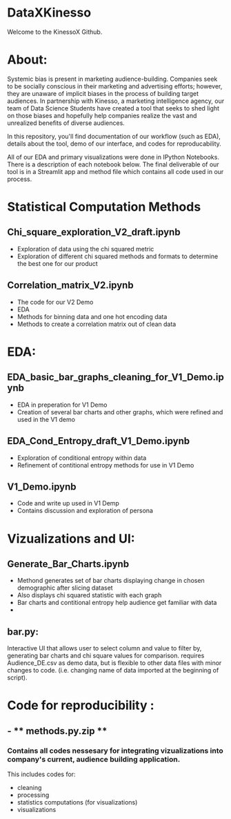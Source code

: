 # DataXKinesso

Welcome to the KinessoX Github. 

# About: 
Systemic bias is present in marketing audience-building. Companies seek to be socially conscious in their marketing and advertising efforts; however, they are unaware of implicit biases in the process of building target audiences. In partnership with Kinesso, a marketing intelligence agency, our team of Data Science Students have created a tool that seeks to shed light on those biases and hopefully help companies realize the vast and unrealized benefits of diverse audiences. 

In this repository, you'll find documentation of our workflow (such as EDA), details about the tool, demo of our interface, and codes for reproducability. 

All of our EDA and primary visualizations were done in IPython Notebooks. There is a description of each notebook below. The final deliverable of our tool is in a Streamlit app and method file which contains all code used in our process. 

# Statistical Computation Methods
## Chi_square_exploration_V2_draft.ipynb
- Exploration of data using the chi squared metric
- Exploration of different chi squared methods and formats to determine the best one for our product


## Correlation_matrix_V2.ipynb
- The code for our V2 Demo
- EDA
- Methods for binning data and one hot encoding data
- Methods to create a correlation matrix out of clean data

#  EDA: 
## EDA_basic_bar_graphs_cleaning_for_V1_Demo.ipynb
- EDA in preperation for V1 Demo
- Creation of several bar charts and other graphs, which were refined and used in the V1 demo

## EDA_Cond_Entropy_draft_V1_Demo.ipynb

- Exploration of conditional entropy within data
- Refinement of contitional entropy methods for use in V1 Demo
## V1_Demo.ipynb

- Code and write up used in V1 Demp
- Contains discussion and exploration of persona

# Vizualizations and UI: 

## Generate_Bar_Charts.ipynb

- Methond generates set of bar charts displaying change in chosen demographic after slicing dataset
- Also displays chi squared statistic with each graph
- Bar charts and contitional entropy help audience get familiar with data
-
## bar.py:
Interactive UI that allows user to select column and value to filter by, generating bar charts and chi square values 
for comparison. requires Audience_DE.csv as demo data, but is flexible to other 
data files with minor changes to code. (i.e. changing name of data imported at the beginning of script).

# Code for reproducibility : 
## - ** methods.py.zip **
### Contains all codes nessesary for integrating vizualizations into company's current, audience building application. 

This includes codes for: 
- cleaning
- processing 
- statistics computations (for visualizations)
- visualizations









